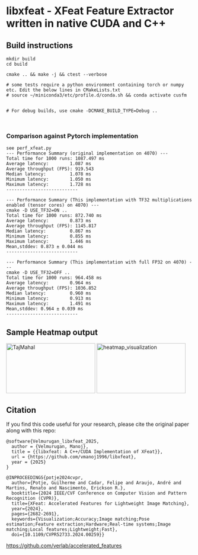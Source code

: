 # libxfeat - XFeat Feature Extractor written in native CUDA and C++


## Build instructions
```
mkdir build 
cd build

cmake .. && make -j && ctest --verbose

# some tests require a python environment containing torch or numpy etc. Edit the below lines in CMakeLists.txt
# source ~/miniconda3/etc/profile.d/conda.sh && conda activate cusfm


# For debug builds, use cmake -DCMAKE_BUILD_TYPE=Debug ..



```

### Comparison against Pytorch implementation

```
see perf_xfeat.py
--- Performance Summary (original implementation on 4070) ---
Total time for 1000 runs: 1087.497 ms
Average latency:        1.087 ms
Average throughput (FPS): 919.543
Median latency:         1.078 ms
Minimum latency:        1.050 ms
Maximum latency:        1.728 ms
---------------------------

--- Performance Summary (This implementation with TF32 multiplications enabled (tensor cores) on 4070) ---
cmake -D USE_TF32=ON ..
Total time for 1000 runs: 872.740 ms
Average latency:        0.873 ms
Average throughput (FPS): 1145.817
Median latency:         0.867 ms
Minimum latency:        0.855 ms
Maximum latency:        1.446 ms
Mean,stddev: 0.873 ± 0.044 ms
---------------------------

--- Performance Summary (This implementation with full FP32 on 4070) ---
cmake -D USE_TF32=OFF ..
Total time for 1000 runs: 964.458 ms
Average latency:        0.964 ms
Average throughput (FPS): 1036.852
Median latency:         0.960 ms
Minimum latency:        0.913 ms
Maximum latency:        1.491 ms
Mean,stddev: 0.964 ± 0.039 ms
---------------------------
```

## Sample Heatmap output
<img width="240" height="135" alt="TajMahal" src="https://github.com/user-attachments/assets/cab1eefc-83d2-42f5-a9a2-ccc6e1deb228" />
<img width="240" height="135" alt="heatmap_visualization" src="https://github.com/user-attachments/assets/b86fa963-2862-4543-8155-ffd9d4a2998f" />

## Citation
If you find this code useful for your research, please cite the original paper along with this repo:

```
@software{Velmurugan_libxfeat_2025,
  author = {Velmurugan, Manoj},
  title = {{libxfeat: A C++/CUDA Implementation of XFeat}},
  url = {https://github.com/vmanoj1996/libxfeat},
  year = {2025}
}
```

```
@INPROCEEDINGS{potje2024cvpr,
  author={Potje, Guilherme and Cadar, Felipe and Araujo, André and Martins, Renato and Nascimento, Erickson R.},
  booktitle={2024 IEEE/CVF Conference on Computer Vision and Pattern Recognition (CVPR)}, 
  title={XFeat: Accelerated Features for Lightweight Image Matching}, 
  year={2024},
  pages={2682-2691},
  keywords={Visualization;Accuracy;Image matching;Pose estimation;Feature extraction;Hardware;Real-time systems;Image matching;Local features;Lightweight;Fast},
  doi={10.1109/CVPR52733.2024.00259}}
```
https://github.com/verlab/accelerated_features

